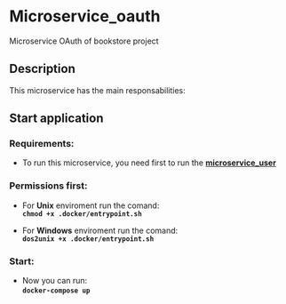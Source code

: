 # Microservice_oauth
Microservice OAuth of bookstore project  

## Description

This microservice has the main responsabilities:  

## Start application
### Requirements:
* To run this microservice, you need first to run the <b>[microservice_user](https://github.com/diegoclair/bookstore_microservices/tree/master/microservice_user)</b>

### Permissions first:  
* For <b>Unix</b> enviroment run the comand:  
<b>```chmod +x .docker/entrypoint.sh```</b>  

* For <b>Windows</b> enviroment run the comand:   
<b>```dos2unix +x .docker/entrypoint.sh```</b>  
  
### Start:
* Now you can run:  <br>
<b>```docker-compose up```</b>
<br><br>